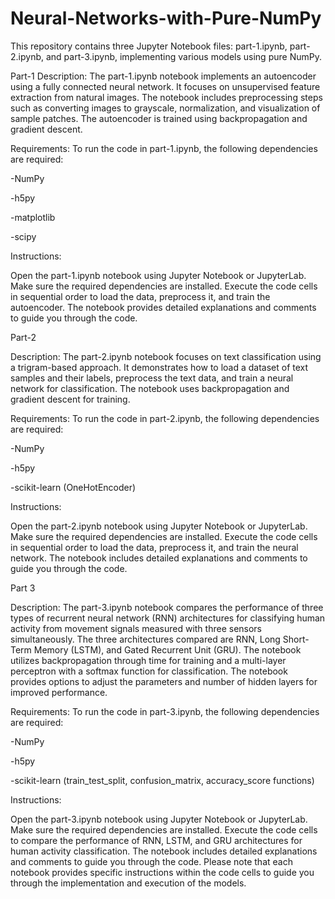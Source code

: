 # Neural-Networks-with-Pure-NumPy

This repository contains three Jupyter Notebook files: part-1.ipynb, part-2.ipynb, and part-3.ipynb, implementing various models using pure NumPy.

Part-1
Description:
The part-1.ipynb notebook implements an autoencoder using a fully connected neural network. It focuses on unsupervised feature extraction from natural images. The notebook includes preprocessing steps such as converting images to grayscale, normalization, and visualization of sample patches. The autoencoder is trained using backpropagation and gradient descent.

Requirements:
To run the code in part-1.ipynb, the following dependencies are required:

-NumPy

-h5py

-matplotlib

-scipy

Instructions:

Open the part-1.ipynb notebook using Jupyter Notebook or JupyterLab.
Make sure the required dependencies are installed.
Execute the code cells in sequential order to load the data, preprocess it, and train the autoencoder.
The notebook provides detailed explanations and comments to guide you through the code.

Part-2

Description:
The part-2.ipynb notebook  focuses on text classification using a trigram-based approach. It demonstrates how to load a dataset of text samples and their labels, preprocess the text data, and train a neural network for classification. The notebook uses backpropagation and gradient descent for training.

Requirements:
To run the code in part-2.ipynb, the following dependencies are required:

-NumPy

-h5py

-scikit-learn (OneHotEncoder)

Instructions:

Open the part-2.ipynb notebook using Jupyter Notebook or JupyterLab.
Make sure the required dependencies are installed.
Execute the code cells in sequential order to load the data, preprocess it, and train the neural network.
The notebook includes detailed explanations and comments to guide you through the code.

Part 3

Description:
The part-3.ipynb notebook compares the performance of three types of recurrent neural network (RNN) architectures for classifying human activity from movement signals measured with three sensors simultaneously. The three architectures compared are RNN, Long Short-Term Memory (LSTM), and Gated Recurrent Unit (GRU). The notebook utilizes backpropagation through time for training and a multi-layer perceptron with a softmax function for classification. The notebook provides options to adjust the parameters and number of hidden layers for improved performance.

Requirements:
To run the code in part-3.ipynb, the following dependencies are required:

-NumPy

-h5py

-scikit-learn (train_test_split, confusion_matrix, accuracy_score functions)

Instructions:

Open the part-3.ipynb notebook using Jupyter Notebook or JupyterLab.
Make sure the required dependencies are installed.
Execute the code cells to compare the performance of RNN, LSTM, and GRU architectures for human activity classification.
The notebook includes detailed explanations and comments to guide you through the code.
Please note that each notebook provides specific instructions within the code cells to guide you through the implementation and execution of the models.
